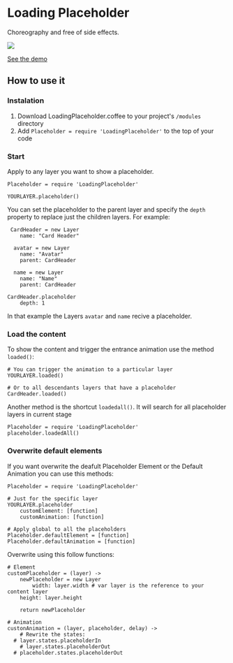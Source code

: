 # Loading Placeholder

Choreography and free of side effects.

[![](https://www.dropbox.com/s/y0hukvgdusa6ygc/placeholder-framer.png?dl=0)](https://framer.cloud/NApWd/)

[See the demo](https://framer.cloud/NApWd/)

## How to use it

### Instalation

1. Download LoadingPlaceholder.coffee to your project's `/modules` directory
2. Add `Placeholder = require 'LoadingPlaceholder'` to the top of your code

### Start

Apply to any layer you want to show a placeholder.

```
Placeholder = require 'LoadingPlaceholder'

YOURLAYER.placeholder()
```

You can set the placeholder to the parent layer and specify the `depth` property to replace just the children layers. For example:

```
 CardHeader = new Layer
    name: "Card Header"

  avatar = new Layer
    name: "Avatar"
    parent: CardHeader

  name = new Layer
    name: "Name"
    parent: CardHeader

CardHeader.placeholder
    depth: 1
```

In that example the Layers `avatar` and `name` recive a placeholder.

### Load the content

To show the content and trigger the entrance animation use the method `loaded()`:

```
# You can trigger the animation to a particular layer
YOURLAYER.loaded()

# Or to all descendants layers that have a placeholder
CardHeader.loaded()
```

Another method is the shortcut `loadedall()`. It will search for all placeholder layers in current stage

```
Placeholder = require 'LoadingPlaceholder'
placeholder.loadedAll()
```

### Overwrite default elements

If you want overwrite the deafult Placeholder Element or the Default Animation you can use this methods:

```
Placeholder = require 'LoadingPlaceholder'

# Just for the specific layer
YOURLAYER.placeholder
	customElement: [function]
	customAnimation: [function]

# Apply global to all the placeholders
Placeholder.defaultElement = [function]
Placeholder.defaultAnimation = [function]
```

Overwrite using this follow functions:

```
# Element
customPlaceholder = (layer) ->
	newPlaceholder = new Layer
		width: layer.width # var layer is the reference to your content layer
    height: layer.height

	return newPlaceholder

# Animation
custonAnimation = (layer, placeholder, delay) ->
	# Rewrite the states:
  # layer.states.placeholderIn
	# layer.states.placeholderOut
  # placeholder.states.placeholderOut
```